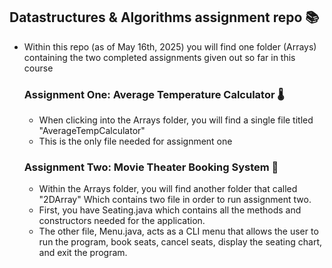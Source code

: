 ## Datastructures & Algorithms assignment repo 📚
- Within this repo (as of May 16th, 2025) you will find one folder (Arrays) containing the two completed assignments given out so far in this course

  ### Assignment One: Average Temperature Calculator 🌡️
  - When clicking into the Arrays folder, you will find a single file titled "AverageTempCalculator"
  - This is the only file needed for assignment one
 
  ### Assignment Two: Movie Theater Booking System 🍿
  - Within the Arrays folder, you will find another folder that called "2DArray" Which contains two file in order to run assignment two.
  - First, you have Seating.java which contains all the methods and constructors needed for the application.
  - The other file, Menu.java, acts as a CLI menu that allows the user to run the program, book seats, cancel seats, display the seating chart, and exit the program.
  
